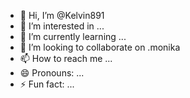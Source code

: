 - 👋 Hi, I’m @Kelvin891
- 👀 I’m interested in ...
- 🌱 I’m currently learning ...
- 💞️ I’m looking to collaborate on .monika
- 📫 How to reach me ...
- 😄 Pronouns: ...
- ⚡ Fun fact: ...

<!---
Kelvin891/Kelvin891 is a ✨ special ✨ repository because its `README.md` (this file) appears on your GitHub profile.
You can click the Preview link to take a look at your changes.
--->
